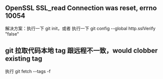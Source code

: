 ## OpenSSL SSL_read Connection was reset, errno 10054
解决方案：执行一下 git init，或者 执行一下 git config --global http.sslVerify "false"

## git 拉取代码本地 tag 跟远程不一致，would clobber existing tag
执行 git fetch --tags -f